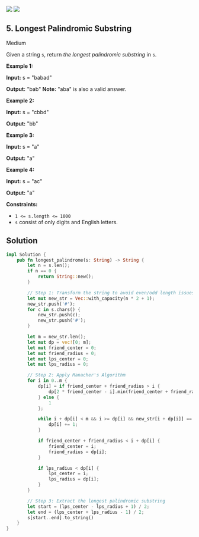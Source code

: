[![](https://img.shields.io/github/stars/javadev/LeetCode-in-All?label=Stars&style=flat-square)](https://github.com/javadev/LeetCode-in-All)
[![](https://img.shields.io/github/forks/javadev/LeetCode-in-All?label=Fork%20me%20on%20GitHub%20&style=flat-square)](https://github.com/javadev/LeetCode-in-All/fork)

## 5\. Longest Palindromic Substring

Medium

Given a string `s`, return _the longest palindromic substring_ in `s`.

**Example 1:**

**Input:** s = "babad"

**Output:** "bab" **Note:** "aba" is also a valid answer. 

**Example 2:**

**Input:** s = "cbbd"

**Output:** "bb" 

**Example 3:**

**Input:** s = "a"

**Output:** "a" 

**Example 4:**

**Input:** s = "ac"

**Output:** "a" 

**Constraints:**

*   `1 <= s.length <= 1000`
*   `s` consist of only digits and English letters.

## Solution

```rust
impl Solution {
    pub fn longest_palindrome(s: String) -> String {
        let n = s.len();
        if n == 0 {
            return String::new();
        }

        // Step 1: Transform the string to avoid even/odd length issues
        let mut new_str = Vec::with_capacity(n * 2 + 1);
        new_str.push('#');
        for c in s.chars() {
            new_str.push(c);
            new_str.push('#');
        }

        let m = new_str.len();
        let mut dp = vec![0; m];
        let mut friend_center = 0;
        let mut friend_radius = 0;
        let mut lps_center = 0;
        let mut lps_radius = 0;

        // Step 2: Apply Manacher's Algorithm
        for i in 0..m {
            dp[i] = if friend_center + friend_radius > i {
                dp[2 * friend_center - i].min(friend_center + friend_radius - i)
            } else {
                1
            };

            while i + dp[i] < m && i >= dp[i] && new_str[i + dp[i]] == new_str[i - dp[i]] {
                dp[i] += 1;
            }

            if friend_center + friend_radius < i + dp[i] {
                friend_center = i;
                friend_radius = dp[i];
            }

            if lps_radius < dp[i] {
                lps_center = i;
                lps_radius = dp[i];
            }
        }

        // Step 3: Extract the longest palindromic substring
        let start = (lps_center - lps_radius + 1) / 2;
        let end = (lps_center + lps_radius - 1) / 2;
        s[start..end].to_string()
    }
}
```